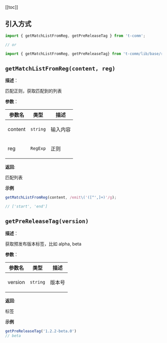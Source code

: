[[toc]]

## 引入方式

```ts
import { getMatchListFromReg, getPreReleaseTag } from 't-comm';

// or

import { getMatchListFromReg, getPreReleaseTag} from 't-comm/lib/base/regexp/index';
```


## `getMatchListFromReg(content, reg)` 


**描述**：<p>匹配正则，获取匹配到的列表</p>

**参数**：


| 参数名 | 类型 | 描述 |
| --- | --- | --- |
| content | <code>string</code> | <p>输入内容</p> |
| reg | <code>RegExp</code> | <p>正则</p> |

**返回**: <p>匹配列表</p>

**示例**

```ts
getMatchListFromReg(content, /emit\('([^',]+)'/g);

// ['start', 'end']
```
<a name="getPreReleaseTag"></a>

## `getPreReleaseTag(version)` 


**描述**：<p>获取预发布版本标签，比如 alpha, beta</p>

**参数**：


| 参数名 | 类型 | 描述 |
| --- | --- | --- |
| version | <code>string</code> | <p>版本号</p> |

**返回**: <p>标签</p>

**示例**

```ts
getPreReleaseTag('1.2.2-beta.0')
// beta
```
